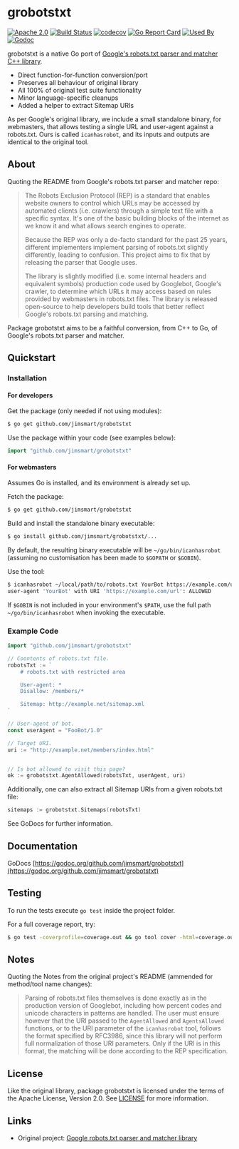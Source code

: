 # grobotstxt 

[![Apache 2.0](https://img.shields.io/badge/license-Apache%202.0-blue.svg)](LICENSE)
[![Build Status](https://img.shields.io/travis/jimsmart/grobotstxt/master.svg)](https://travis-ci.org/jimsmart/grobotstxt)
[![codecov](https://codecov.io/gh/jimsmart/grobotstxt/branch/master/graph/badge.svg)](https://codecov.io/gh/jimsmart/grobotstxt)
[![Go Report Card](https://goreportcard.com/badge/github.com/jimsmart/grobotstxt?cache-buster)](https://goreportcard.com/report/github.com/jimsmart/grobotstxt)
[![Used By](https://img.shields.io/sourcegraph/rrc/github.com/jimsmart/grobotstxt.svg)](https://sourcegraph.com/github.com/jimsmart/grobotstxt)
[![Godoc](https://img.shields.io/badge/godoc-reference-blue.svg)](https://godoc.org/github.com/jimsmart/grobotstxt)

grobotstxt is a native Go port of [Google's robots.txt parser and matcher C++ 
library](https://github.com/google/robotstxt).

- Direct function-for-function conversion/port
- Preserves all behaviour of original library
- All 100% of original test suite functionality
- Minor language-specific cleanups
- Added a helper to extract Sitemap URIs

As per Google's original library, we include a small standalone binary, 
for webmasters, that allows testing a single URL and user-agent against 
a robots.txt. Ours is called `icanhasrobot`, and its inputs and outputs
are identical to the original tool.

## About

Quoting the README from Google's robots.txt parser and matcher repo:

> The Robots Exclusion Protocol (REP) is a standard that enables website owners to control which URLs may be accessed by automated clients (i.e. crawlers) through a simple text file with a specific syntax. It's one of the basic building blocks of the internet as we know it and what allows search engines to operate.
>
> Because the REP was only a de-facto standard for the past 25 years, different implementers implement parsing of robots.txt slightly differently, leading to confusion. This project aims to fix that by releasing the parser that Google uses.
>
> The library is slightly modified (i.e. some internal headers and equivalent symbols) production code used by Googlebot, Google's crawler, to determine which URLs it may access based on rules provided by webmasters in robots.txt files. The library is released open-source to help developers build tools that better reflect Google's robots.txt parsing and matching.

Package grobotstxt aims to be a faithful conversion, from C++ to Go, of Google's robots.txt parser and matcher.

## Quickstart

### Installation

#### For developers

Get the package (only needed if not using modules):

```bash
$ go get github.com/jimsmart/grobotstxt
```

Use the package within your code (see examples below):

```go
import "github.com/jimsmart/grobotstxt"
```

#### For webmasters

Assumes Go is installed, and its environment is already set up.

Fetch the package:

```bash
$ go get github.com/jimsmart/grobotstxt
```

Build and install the standalone binary executable:

```bash
$ go install github.com/jimsmart/grobotstxt/...
```

By default, the resulting binary executable will be `~/go/bin/icanhasrobot` (assuming no customisation has been made to `$GOPATH` or `$GOBIN`).

Use the tool:

```bash
$ icanhasrobot ~/local/path/to/robots.txt YourBot https://example.com/url
user-agent 'YourBot' with URI 'https://example.com/url': ALLOWED
```

If `$GOBIN` is not included in your environment's `$PATH`, use the full path `~/go/bin/icanhasrobot` when invoking the executable.

### Example Code

```go
import "github.com/jimsmart/grobotstxt"

// Coontents of robots.txt file.
robotsTxt := `
    # robots.txt with restricted area

    User-agent: *
    Disallow: /members/*

    Sitemap: http://example.net/sitemap.xml
`

// User-agent of bot.
const userAgent = "FooBot/1.0"

// Target URI.
uri := "http://example.net/members/index.html"


// Is bot allowed to visit this page?
ok := grobotstxt.AgentAllowed(robotsTxt, userAgent, uri)

```

Additionally, one can also extract all Sitemap URIs from a given robots.txt file:

```go
sitemaps := grobotstxt.Sitemaps(robotsTxt)
```

See GoDocs for further information.

## Documentation

GoDocs [https://godoc.org/github.com/jimsmart/grobotstxt](https://godoc.org/github.com/jimsmart/grobotstxt)

## Testing

To run the tests execute `go test` inside the project folder.

For a full coverage report, try:

```bash
$ go test -coverprofile=coverage.out && go tool cover -html=coverage.out
```

## Notes

Quoting the Notes from the original project's README (ammended for method/tool name changes):

> Parsing of robots.txt files themselves is done exactly as in the production
version of Googlebot, including how percent codes and unicode characters in
patterns are handled. The user must ensure however that the URI passed to the
`AgentAllowed` and `AgentsAllowed` functions, or to the URI parameter
of the `icanhasrobot` tool, follows the format specified by RFC3986, since this library
will not perform full normalization of those URI parameters. Only if the URI is
in this format, the matching will be done according to the REP specification.

## License

Like the original library, package grobotstxt is licensed under the terms of the
Apache License, Version 2.0. See [LICENSE](LICENSE) for more information.

## Links

*   Original project:
    [Google robots.txt parser and matcher library](https://github.com/google/robotstxt)
